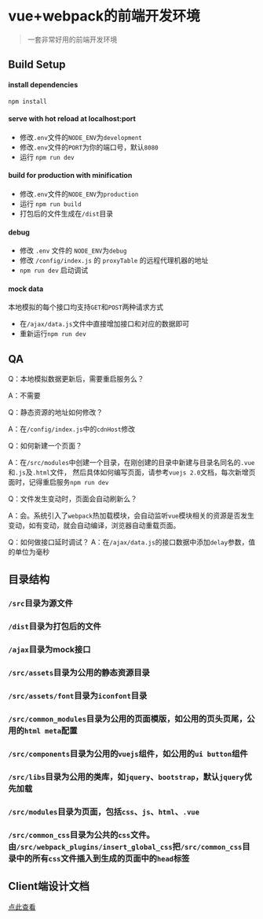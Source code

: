 # vue+webpack的前端开发环境

> 一套非常好用的前端开发环境

## Build Setup

#### install dependencies
`npm install`


#### serve with hot reload at localhost:port
* 修改`.env`文件的`NODE_ENV`为`development`
* 修改`.env`文件的`PORT`为你的端口号，默认`8080`
* 运行 `npm run dev`


#### build for production with minification
* 修改`.env`文件的`NODE_ENV`为`production`
* 运行 `npm run build`
* 打包后的文件生成在`/dist`目录

#### debug
* 修改 `.env` 文件的 `NODE_ENV`为`debug`
* 修改 `/config/index.js` 的 `proxyTable` 的远程代理机器的地址
* `npm run dev` 启动调试

#### mock data
本地模拟的每个接口均支持`GET`和`POST`两种请求方式
* 在`/ajax/data.js`文件中直接增加接口和对应的数据即可
* 重新运行`npm run dev`

## QA
Q：本地模拟数据更新后，需要重启服务么？

A：不需要


Q：静态资源的地址如何修改？

A：在`/config/index.js`中的`cdnHost`修改


Q：如何新建一个页面？

A：在`/src/modules`中创建一个目录，在刚创建的目录中新建与目录名同名的`.vue`和`.js`及`.html`文件，
然后具体如何编写页面，请参考`vuejs 2.0`文档，每次新增页面时，记得重启服务`npm run dev`

Q：文件发生变动时，页面会自动刷新么？

A：会。系统引入了`webpack`热加载模块，会自动监听`vue`模块相关的资源是否发生变动，如有变动，就会自动编译，浏览器自动重载页面。

Q：如何做接口延时调试？
A：在`/ajax/data.js`的接口数据中添加`delay`参数，值的单位为毫秒

## 目录结构

### `/src`目录为源文件
### `/dist`目录为打包后的文件
### `/ajax`目录为mock接口
### `/src/assets`目录为公用的静态资源目录
### `/src/assets/font`目录为`iconfont`目录
### `/src/common_modules`目录为公用的页面模版，如公用的页头页尾，公用的`html meta`配置
### `/src/components`目录为公用的`vuejs`组件，如公用的`ui button`组件
### `/src/libs`目录为公用的类库，如`jquery`、`bootstrap`，默认`jquery`优先加载
### `/src/modules`目录为页面，包括`css`、`js`、`html`、`.vue`
### `/src/common_css`目录为公共的`css`文件。由`/src/webpack_plugins/insert_global_css`把`/src/common_css`目录中的所有`css`文件插入到生成的页面中的`head`标签

## Client端设计文档

[点此查看](http://coderlt.coding.me/qkfe/2016/11/03/vue-multi-page/)
